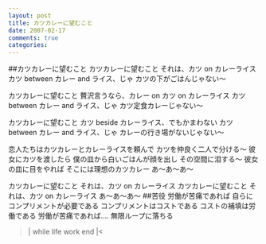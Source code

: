```yaml
---
layout: post
title: カツカレーに望むこと
date: 2007-02-17
comments: true
categories:
---
```


##カツカレーに望むこと
カツカレーに望むこと
それは、カツ on カレーライス
カツ between カレー and ライス、じゃ
カツの下がごはんじゃない～

カツカレーに望むこと
贅沢言うなら、カレー on カツ on カレーライス
カツ between カレー and ライス、じゃ
カツ定食カレーじゃない～

カツカレーに望むこと
カツ beside カレーライス、でもかまわない
カツ between カレー and ライス、じゃ
カレーの行き場がないじゃない～

恋人たちはカツカレーとカレーライスを頼んで
カツを仲良く二人で分ける～
彼女にカツを渡したら
僕の皿から白いごはんが顔を出し
その空間に泪する～
彼女の皿に目をやれば
そこには理想のカツカレー
あ～あ～あ～

カツカレーに望むこと
それは、カツ on カレーライス
カツカレーに望むこと
それは、カツ on カレーライス
あ～あ～あ～
##苦役
労働が苦痛であれば
自らにコンプリメントが必要である
コンプリメントはコストである
コストの補填は労働である
労働が苦痛であれば....
無限ループに落ちる
>|
while life
  work
end
|<
